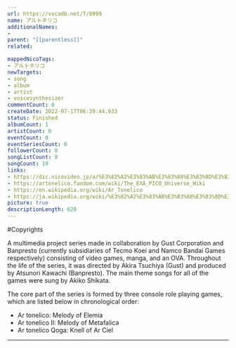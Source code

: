 ```yaml
---
url: https://vocadb.net/T/8999
name: アルトネリコ
additionalNames: 
- 
parent: "[[parentless]]"
related:

mappedNicoTags:
- アルトネリコ
newTargets:
- song
- album
- artist
- voicesynthesizer
commentCount: 0
createDate: 2022-07-17T06:39:44.933
status: Finished
albumCount: 1
artistCount: 0
eventCount: 0
eventSeriesCount: 0
followerCount: 0
songListCount: 0
songCount: 19
links: 
- https://dic.nicovideo.jp/a/%E3%82%A2%E3%83%AB%E3%83%88%E3%83%8D%E3%83%AA%E3%82%B3
- https://artonelico.fandom.com/wiki/The_EXA_PICO_Universe_Wiki
- https://en.wikipedia.org/wiki/Ar_Tonelico
- https://ja.wikipedia.org/wiki/%E3%82%A2%E3%83%AB%E3%83%88%E3%83%8D%E3%83%AA%E3%82%B3
picture: true
descriptionLength: 628
---
```


#Copyrights

A multimedia project series made in collaboration by Gust Corporation and Banpresto (currently subsidiaries of Tecmo Koei and Namco Bandai Games respectively) consisting of video games, manga, and an OVA.
Throughout the life of the series, it was directed by Akira Tsuchiya (Gust) and produced by Atsunori Kawachi (Banpresto).
The main theme songs for all of the games were sung by Akiko Shikata.

The core part of the series is formed by three console role playing games, which are listed below in chronological order:

- Ar tonelico: Melody of Elemia
- Ar tonelico II: Melody of Metafalica
- Ar tonelico Qoga: Knell of Ar Ciel

---

